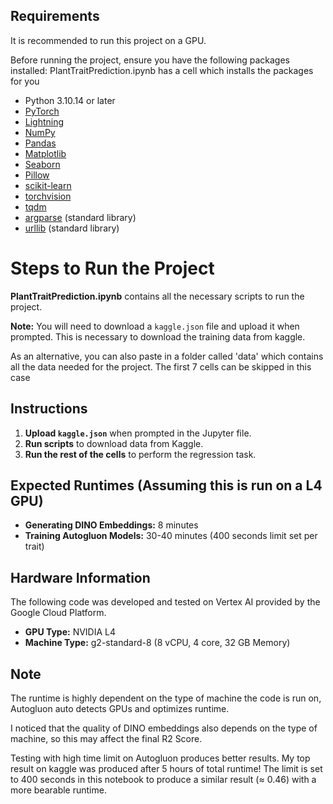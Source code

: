 ## Requirements
It is recommended to run this project on a GPU.

Before running the project, ensure you have the following packages installed:
PlantTraitPrediction.ipynb has a cell which installs the packages for you

- Python 3.10.14 or later
- [PyTorch](https://pytorch.org/get-started/locally/)
- [Lightning](https://lightning.ai/docs/fabric/stable/installation.html)
- [NumPy](https://numpy.org/install/)
- [Pandas](https://pandas.pydata.org/docs/getting_started/install.html)
- [Matplotlib](https://matplotlib.org/stable/users/installing/index.html)
- [Seaborn](https://seaborn.pydata.org/installing.html)
- [Pillow](https://python-pillow.org/)
- [scikit-learn](https://scikit-learn.org/stable/install.html)
- [torchvision](https://pytorch.org/vision/stable/index.html)
- [tqdm](https://tqdm.github.io/)
- [argparse](https://docs.python.org/3/library/argparse.html) (standard library)
- [urllib](https://docs.python.org/3/library/urllib.html) (standard library)

# Steps to Run the Project

**PlantTraitPrediction.ipynb** contains all the necessary scripts to run the project.

**Note:** 
You will need to download a `kaggle.json` file and upload it when prompted.
This is necessary to download the training data from kaggle.

As an alternative, you can also paste in a folder called 'data' which contains all the data needed for the project. The first 7 cells can be skipped in this case

## Instructions

1. **Upload `kaggle.json`** when prompted in the Jupyter file.
2. **Run scripts** to download data from Kaggle.
3. **Run the rest of the cells** to perform the regression task.

## Expected Runtimes (Assuming this is run on a L4 GPU)

- **Generating DINO Embeddings:** 8 minutes
- **Training Autogluon Models:** 30-40 minutes (400 seconds limit set per trait)

## Hardware Information

The following code was developed and tested on Vertex AI provided by the Google Cloud Platform.

- **GPU Type:** NVIDIA L4
- **Machine Type:** g2-standard-8 (8 vCPU, 4 core, 32 GB Memory)


## Note

The runtime is highly dependent on the type of machine the code is run on, Autogluon auto detects GPUs and optimizes runtime.

I noticed that the quality of DINO embeddings also depends on the type of machine, so this may affect the final R2 Score.

Testing with high time limit on Autogluon produces better results. My top result on kaggle was produced after 5 hours of total runtime!
The limit is set to 400 seconds in this notebook to produce a similar result (≈ 0.46) with a more bearable runtime.
